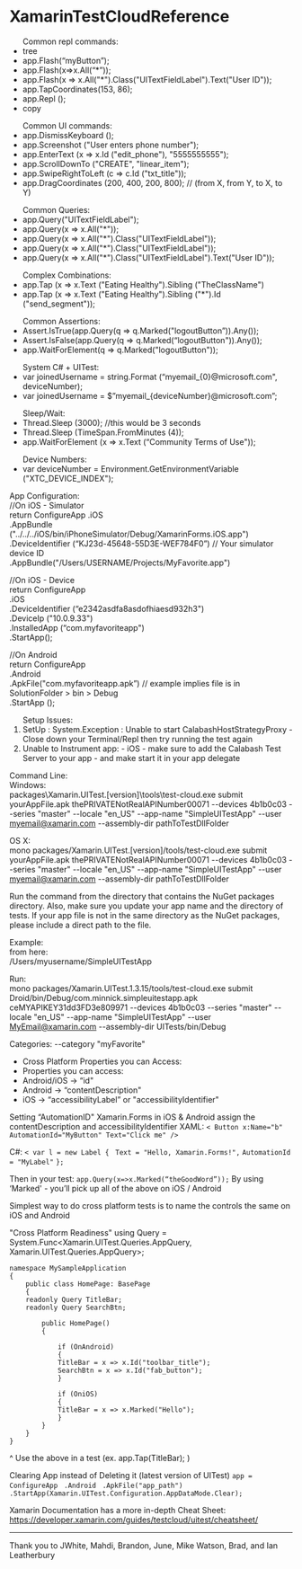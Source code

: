# XamarinTestCloudReference

<ul>Common repl commands:
<li>tree</li>
<li>app.Flash(“myButton”);</li>
<li>app.Flash(x=>x.All(“*”));</li>
<li>app.Flash(x => x.All("*").Class("UITextFieldLabel").Text("User ID"));</li>
<li>app.TapCoordinates(153, 86);</li>
<li>app.Repl ();</li>
<li>copy
</ul>
<ul>
Common UI commands:
<li>app.DismissKeyboard ();</li>
<li>app.Screenshot ("User enters phone number");</li>
<li>app.EnterText (x => x.Id ("edit_phone"), "5555555555");</li>
<li>app.ScrollDownTo ("CREATE", "linear_item");</li>
<li>app.SwipeRightToLeft (c => c.Id ("txt_title"));</li>
<li>app.DragCoordinates (200, 400, 200, 800); // (from X, from Y, to X, to Y)</li>
</ul>
<ul>
Common Queries:
<li>app.Query("UITextFieldLabel");
<li>app.Query(x => x.All("*"));
<li>app.Query(x => x.All("*").Class("UITextFieldLabel"));
<li>app.Query(x => x.All("*").Class("UITextFieldLabel"));
<li>app.Query(x => x.All("*").Class("UITextFieldLabel").Text("User ID"));
</ul>
<ul>
Complex Combinations:
<li>app.Tap (x => x.Text ("Eating Healthy").Sibling ("TheClassName")
<li>app.Tap (x => x.Text ("Eating Healthy").Sibling ("*").Id ("send_segment"));
</ul>
<ul>
Common Assertions:
<li>Assert.IsTrue(app.Query(q => q.Marked("logoutButton”)).Any());
<li>Assert.IsFalse(app.Query(q => q.Marked(“logoutButton")).Any());
<li>app.WaitForElement(q => q.Marked("logoutButton"));
</ul>
<ul>
System C# + UITest:
<li>var joinedUsername = string.Format (“myemail_{0}@microsoft.com", deviceNumber);
<li>var joinedUsername = $”myemail_{deviceNumber}@microsoft.com”;
</ul>
<ul>
Sleep/Wait:
<li>Thread.Sleep (3000); //this would be 3 seconds
<li>Thread.Sleep (TimeSpan.FromMinutes (4));
<li>app.WaitForElement (x => x.Text (“Community Terms of Use"));
</ul>
<ul>
Device Numbers:
<li>var deviceNumber = Environment.GetEnvironmentVariable ("XTC_DEVICE_INDEX");
</ul>

App Configuration:<br/>
//On iOS - Simulator<br/>
return ConfigureApp
.iOS<br/>
.AppBundle ("../../../iOS/bin/iPhoneSimulator/Debug/XamarinForms.iOS.app")<br/>
.DeviceIdentifier (“KJ23d-45648-55D3E-WEF784F0”) // Your simulator device ID<br/>
.AppBundle("/Users/USERNAME/Projects/MyFavorite.app")<br/>

//On iOS - Device<br/>
return ConfigureApp<br/>
.iOS<br/>
.DeviceIdentifier (“e2342asdfa8asdofhiaesd932h3")<br/>
.DeviceIp ("10.0.9.33")<br/>
.InstalledApp (“com.myfavoriteapp")<br/>
.StartApp();<br/>

//On Android<br/>
return ConfigureApp<br/>
.Android<br/>
.ApkFile("com.myfavoriteapp.apk”) // example implies file is in SolutionFolder > bin > Debug<br/>
.StartApp ();<br/>

<ol>
Setup Issues:
<li>SetUp : System.Exception : Unable to start CalabashHostStrategyProxy
- Close down your Terminal/Repl then try running the test again</li>
<li> Unable to Instrument app:
- iOS - make sure to add the Calabash Test Server to your app - and make start it in your app delegate</li>
</ol>

Command Line:<br/>
Windows:<br/>
packages\Xamarin.UITest.[version]\tools\test-cloud.exe submit yourAppFile.apk thePRIVATENotRealAPINumber00071 --devices 4b1b0c03 --series "master" --locale "en_US" --app-name "SimpleUITestApp" --user myemail@xamarin.com --assembly-dir pathToTestDllFolder

OS X:<br/>
mono packages/Xamarin.UITest.[version]/tools/test-cloud.exe submit yourAppFile.apk thePRIVATENotRealAPINumber00071 --devices 4b1b0c03 --series "master" --locale "en_US" --app-name "SimpleUITestApp" --user myemail@xamarin.com --assembly-dir pathToTestDllFolder

Run the command from the directory that contains the NuGet packages directory. Also, make sure you update your app name and the directory of tests. If your app file is not in the same directory as the NuGet packages, please include a direct path to the file.

Example:</br>
from here:</br>
/Users/myusername/SimpleUITestApp

Run:</br>
mono packages/Xamarin.UITest.1.3.15/tools/test-cloud.exe submit Droid/bin/Debug/com.minnick.simpleuitestapp.apk ceMYAPIKEY31dd3FD3e809971 --devices 4b1b0c03 --series "master" --locale "en_US" --app-name "SimpleUITestApp" --user MyEmail@xamarin.com --assembly-dir UITests/bin/Debug

Categories:
--category "myFavorite"

<ul>
<li>Cross Platform Properties you can Access:</li>
<li>Properties you can access:</li>
<li>Android/iOS -> “id"</li>
<li>Android -> “contentDescription"</li>
<li>iOS -> “accessibilityLabel” or "accessibilityIdentifier"</li>
</ul>


Setting “AutomationID" Xamarin.Forms in iOS & Android assign the contentDescription and accessibilityIdentifier
XAML:
 `< Button x:Name="b" AutomationId="MyButton" Text="Click me" /> ` 

C#:
    `< var l = new Label { `
        `Text = "Hello, Xamarin.Forms!",`
        `AutomationId = "MyLabel"`
    `};`

Then in your test: `app.Query(x=>x.Marked(“theGoodWord”));`
By using ‘Marked' - you’ll pick up all of the above on iOS / Android

Simplest way to do cross platform tests is to name the controls the same on iOS and Android

"Cross Platform Readiness"
using Query = System.Func<Xamarin.UITest.Queries.AppQuery, Xamarin.UITest.Queries.AppQuery>;

    namespace MySampleApplication
    {
        public class HomePage: BasePage
        {
        readonly Query TitleBar;
        readonly Query SearchBtn;

            public HomePage()
            {
        
                if (OnAndroid)
                {
                TitleBar = x => x.Id("toolbar_title");
                SearchBtn = x => x.Id("fab_button");
                }

                if (OniOS)
                {
                TitleBar = x => x.Marked("Hello");
                }
            }
        }
    }

^ Use the above in a test (ex.  app.Tap(TitleBar);   )

Clearing App instead of Deleting it (latest version of UITest)
`app = ConfigureApp`
               ` .Android`
               ` .ApkFile("app_path")`
                `.StartApp(Xamarin.UITest.Configuration.AppDataMode.Clear);`

Xamarin Documentation has a more in-depth Cheat Sheet:
https://developer.xamarin.com/guides/testcloud/uitest/cheatsheet/

-------

Thank you to JWhite, Mahdi, Brandon, June, Mike Watson, Brad, and Ian Leatherbury
